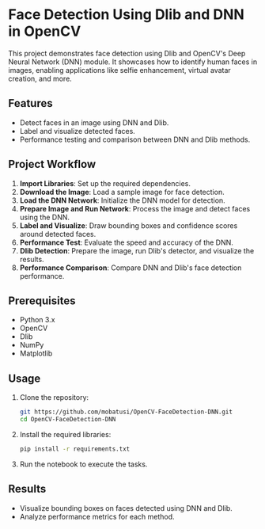 # Face Detection Using Dlib and DNN in OpenCV

This project demonstrates face detection using Dlib and OpenCV's Deep Neural Network (DNN) module. It showcases how to identify human faces in images, enabling applications like selfie enhancement, virtual avatar creation, and more.

## Features
- Detect faces in an image using DNN and Dlib.
- Label and visualize detected faces.
- Performance testing and comparison between DNN and Dlib methods.

## Project Workflow
1. **Import Libraries**: Set up the required dependencies.
2. **Download the Image**: Load a sample image for face detection.
3. **Load the DNN Network**: Initialize the DNN model for detection.
4. **Prepare Image and Run Network**: Process the image and detect faces using the DNN.
5. **Label and Visualize**: Draw bounding boxes and confidence scores around detected faces.
6. **Performance Test**: Evaluate the speed and accuracy of the DNN.
7. **Dlib Detection**: Prepare the image, run Dlib's detector, and visualize the results.
8. **Performance Comparison**: Compare DNN and Dlib's face detection performance.

## Prerequisites
- Python 3.x
- OpenCV
- Dlib
- NumPy
- Matplotlib

## Usage
1. Clone the repository:
   ```bash
   git https://github.com/mobatusi/OpenCV-FaceDetection-DNN.git
   cd OpenCV-FaceDetection-DNN
   ```
2. Install the required libraries:
   ```bash
   pip install -r requirements.txt
   ```
3. Run the notebook to execute the tasks.

## Results
- Visualize bounding boxes on faces detected using DNN and Dlib.
- Analyze performance metrics for each method.